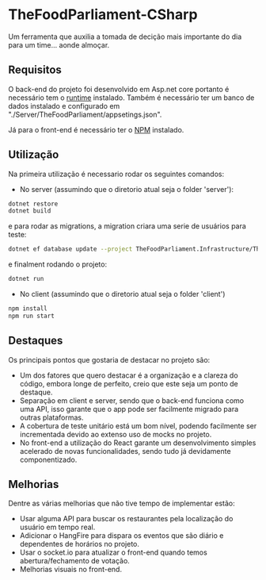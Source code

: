 # TheFoodParliament-CSharp

Um ferramenta que auxilia a tomada de decição mais importante do dia para um time... aonde almoçar.

## Requisitos

O back-end do projeto foi desenvolvido em Asp.net core portanto é necessário tem o [runtime](https://dotnet.microsoft.com/download/dotnet-core/3.0) instalado. Também é necessário ter um banco de dados instalado e configurado em "./Server/TheFoodParliament/appsetings.json".

Já para o front-end é necessário ter o [NPM](https://www.npmjs.com/get-npm) instalado.

## Utilização

Na primeira utilização é necessario rodar os seguintes comandos:

- No server (assumindo que o diretorio atual seja o folder 'server'):
```bash
dotnet restore
dotnet build    
```
  e para rodar as migrations, a migration criara uma serie de usuários para teste:
```bash
dotnet ef database update --project TheFoodParliament.Infrastructure/TheFoodParliament.Infrastructure.csproj --startup-project TheFoodParliament/TheFoodParliament.csproj
```
e finalment rodando o projeto:
```bash
dotnet run
```

- No client (assumindo que o diretorio atual seja o folder 'client')
```bash
npm install
npm run start
```

## Destaques

Os principais pontos que gostaria de destacar no projeto são:
- Um dos fatores que quero destacar é a organização e a clareza do código, embora longe de perfeito, creio que este seja um ponto de destaque.
- Separação em client e server, sendo que o back-end funciona como uma API, isso garante que o app pode ser facilmente migrado para outras plataformas.
- A cobertura de teste unitário está um bom nível, podendo facilmente ser incrementada devido ao extenso uso de mocks no projeto.
- No front-end a utilização do React garante um desenvolvimento simples acelerado de novas funcionalidades, sendo tudo já devidamente componentizado.

## Melhorias
Dentre as várias melhorias que não tive tempo de implementar estão:
- Usar alguma API para buscar os restaurantes pela localização do usuário em tempo real.
- Adicionar o HangFire para dispara os eventos que são diário e dependentes de horários no projeto.
- Usar o socket.io para atualizar o front-end quando temos abertura/fechamento de votação.
- Melhorias visuais no front-end.
